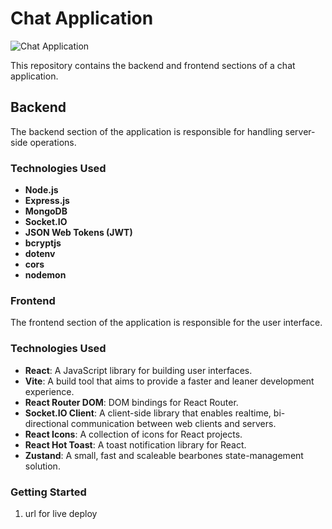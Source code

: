 
# Chat Application

![Chat Application](https://your-image-url.com)

This repository contains the backend and frontend sections of a chat application.

## Backend

The backend section of the application is responsible for handling server-side operations.

### Technologies Used

- **Node.js**
- **Express.js**
- **MongoDB**
- **Socket.IO**
- **JSON Web Tokens (JWT)**
- **bcryptjs**
- **dotenv**
- **cors**
- **nodemon**


### Frontend

The frontend section of the application is responsible for the user interface.

### Technologies Used

- **React**: A JavaScript library for building user interfaces.
- **Vite**: A build tool that aims to provide a faster and leaner development experience.
- **React Router DOM**: DOM bindings for React Router.
- **Socket.IO Client**: A client-side library that enables realtime, bi-directional communication between web clients and servers.
- **React Icons**: A collection of icons for React projects.
- **React Hot Toast**: A toast notification library for React.
- **Zustand**: A small, fast and scaleable bearbones state-management solution.


### Getting Started

1. url for live deploy 
